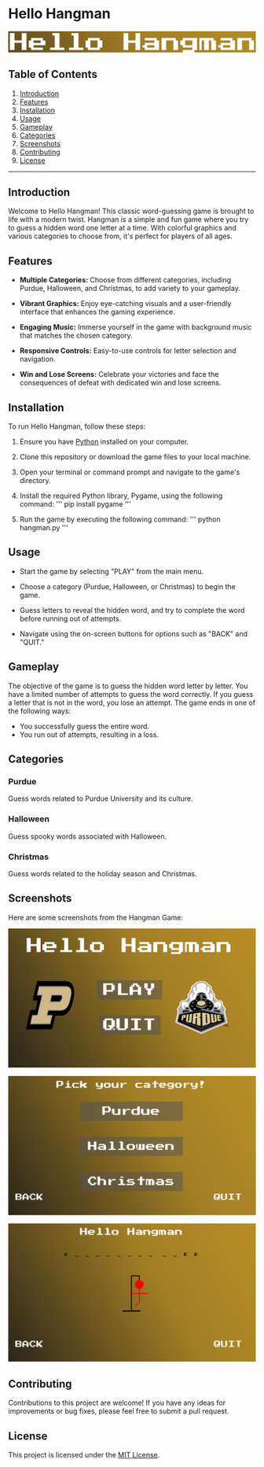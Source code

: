 # Hello Hangman

![Hello Hangman](assets/Hangman_Game_Screenshot.png)

## Table of Contents

1. [Introduction](#introduction)
2. [Features](#features)
3. [Installation](#installation)
4. [Usage](#usage)
5. [Gameplay](#gameplay)
6. [Categories](#categories)
7. [Screenshots](#screenshots)
8. [Contributing](#contributing)
9. [License](#license)

---

## Introduction

Welcome to Hello Hangman! This classic word-guessing game is brought to life with a modern twist. Hangman is a simple and fun game where you try to guess a hidden word one letter at a time. With colorful graphics and various categories to choose from, it's perfect for players of all ages.

## Features

- **Multiple Categories:** Choose from different categories, including Purdue, Halloween, and Christmas, to add variety to your gameplay.

- **Vibrant Graphics:** Enjoy eye-catching visuals and a user-friendly interface that enhances the gaming experience.

- **Engaging Music:** Immerse yourself in the game with background music that matches the chosen category.

- **Responsive Controls:** Easy-to-use controls for letter selection and navigation.

- **Win and Lose Screens:** Celebrate your victories and face the consequences of defeat with dedicated win and lose screens.

## Installation

To run Hello Hangman, follow these steps:

1. Ensure you have [Python](https://www.python.org/downloads/) installed on your computer.

2. Clone this repository or download the game files to your local machine.

3. Open your terminal or command prompt and navigate to the game's directory.

4. Install the required Python library, Pygame, using the following command:
'''
pip install pygame
'''

5. Run the game by executing the following command:
'''
python hangman.py
'''

## Usage

- Start the game by selecting "PLAY" from the main menu.

- Choose a category (Purdue, Halloween, or Christmas) to begin the game.

- Guess letters to reveal the hidden word, and try to complete the word before running out of attempts.

- Navigate using the on-screen buttons for options such as "BACK" and "QUIT."

## Gameplay

The objective of the game is to guess the hidden word letter by letter. You have a limited number of attempts to guess the word correctly. If you guess a letter that is not in the word, you lose an attempt. The game ends in one of the following ways:

- You successfully guess the entire word.
- You run out of attempts, resulting in a loss.

## Categories

### Purdue
Guess words related to Purdue University and its culture.

### Halloween
Guess spooky words associated with Halloween.

### Christmas
Guess words related to the holiday season and Christmas.

## Screenshots

Here are some screenshots from the Hangman Game:

![Main Menu](assets/Main_Menu_Screenshot.png)

![Options Menu](assets/Options_Menu_Screenshot.png)

![Gameplay](assets/Gameplay_Screenshot.png)

## Contributing

Contributions to this project are welcome! If you have any ideas for improvements or bug fixes, please feel free to submit a pull request.

## License

This project is licensed under the [MIT License](LICENSE).
